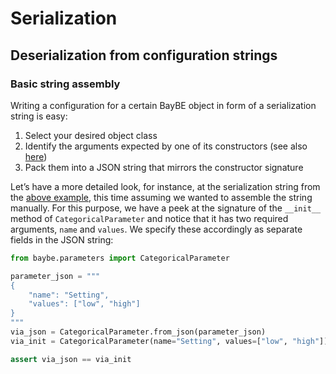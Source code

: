 # Serialization
## Deserialization from configuration strings
### Basic string assembly

Writing a configuration for a certain BayBE object in form of a serialization string is
easy:

1. Select your desired object class
2. Identify the arguments expected by one of its constructors (see also [here](#alternative-constructors))
3. Pack them into a JSON string that mirrors the constructor signature

Let’s have a more detailed look, for instance, at the serialization string from
the [above example](#json-serialization), this time assuming we wanted to assemble
the string manually.
For this purpose, we have a peek at the signature of the `__init__` method of
`CategoricalParameter`
and notice that it has two required arguments, `name` and `values`.
We specify these accordingly as separate fields in the JSON string:

```python
from baybe.parameters import CategoricalParameter

parameter_json = """
{
    "name": "Setting",
    "values": ["low", "high"]
}
"""
via_json = CategoricalParameter.from_json(parameter_json)
via_init = CategoricalParameter(name="Setting", values=["low", "high"])

assert via_json == via_init
```